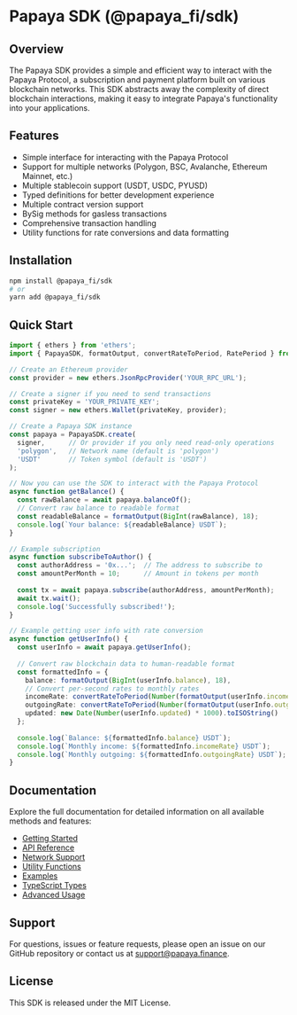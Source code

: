 # Papaya SDK (@papaya_fi/sdk)

## Overview

The Papaya SDK provides a simple and efficient way to interact with the Papaya Protocol, a subscription and payment platform built on various blockchain networks. This SDK abstracts away the complexity of direct blockchain interactions, making it easy to integrate Papaya's functionality into your applications.

## Features

- Simple interface for interacting with the Papaya Protocol
- Support for multiple networks (Polygon, BSC, Avalanche, Ethereum Mainnet, etc.)
- Multiple stablecoin support (USDT, USDC, PYUSD)
- Typed definitions for better development experience
- Multiple contract version support
- BySig methods for gasless transactions
- Comprehensive transaction handling
- Utility functions for rate conversions and data formatting

## Installation

```bash
npm install @papaya_fi/sdk
# or
yarn add @papaya_fi/sdk
```

## Quick Start

```typescript
import { ethers } from 'ethers';
import { PapayaSDK, formatOutput, convertRateToPeriod, RatePeriod } from '@papaya_fi/sdk';

// Create an Ethereum provider
const provider = new ethers.JsonRpcProvider('YOUR_RPC_URL');

// Create a signer if you need to send transactions
const privateKey = 'YOUR_PRIVATE_KEY';
const signer = new ethers.Wallet(privateKey, provider);

// Create a Papaya SDK instance
const papaya = PapayaSDK.create(
  signer,      // Or provider if you only need read-only operations
  'polygon',   // Network name (default is 'polygon')
  'USDT'       // Token symbol (default is 'USDT')
);

// Now you can use the SDK to interact with the Papaya Protocol
async function getBalance() {
  const rawBalance = await papaya.balanceOf();
  // Convert raw balance to readable format
  const readableBalance = formatOutput(BigInt(rawBalance), 18);
  console.log(`Your balance: ${readableBalance} USDT`);
}

// Example subscription
async function subscribeToAuthor() {
  const authorAddress = '0x...';  // The address to subscribe to
  const amountPerMonth = 10;      // Amount in tokens per month
  
  const tx = await papaya.subscribe(authorAddress, amountPerMonth);
  await tx.wait();
  console.log('Successfully subscribed!');
}

// Example getting user info with rate conversion
async function getUserInfo() {
  const userInfo = await papaya.getUserInfo();
  
  // Convert raw blockchain data to human-readable format
  const formattedInfo = {
    balance: formatOutput(BigInt(userInfo.balance), 18),
    // Convert per-second rates to monthly rates
    incomeRate: convertRateToPeriod(Number(formatOutput(userInfo.incomeRate, 18)), RatePeriod.MONTH),
    outgoingRate: convertRateToPeriod(Number(formatOutput(userInfo.outgoingRate, 18)), RatePeriod.MONTH),
    updated: new Date(Number(userInfo.updated) * 1000).toISOString()
  };
  
  console.log(`Balance: ${formattedInfo.balance} USDT`);
  console.log(`Monthly income: ${formattedInfo.incomeRate} USDT`);
  console.log(`Monthly outgoing: ${formattedInfo.outgoingRate} USDT`);
}
```

## Documentation

Explore the full documentation for detailed information on all available methods and features:

- [Getting Started](./documentation/getting-started.md)
- [API Reference](./documentation/api-reference.md)
- [Network Support](./documentation/network-support.md)
- [Utility Functions](./documentation/utility-functions.md)
- [Examples](./documentation/examples.md)
- [TypeScript Types](./documentation/typescript-types.md)
- [Advanced Usage](./documentation/advanced-usage.md)

## Support

For questions, issues or feature requests, please open an issue on our GitHub repository or contact us at support@papaya.finance.

## License

This SDK is released under the MIT License. 